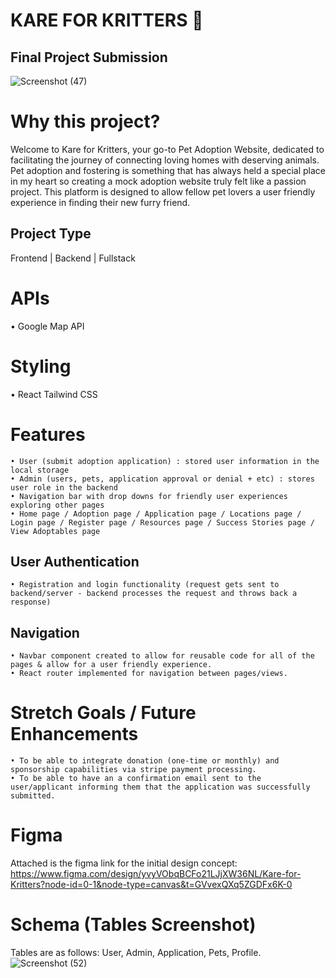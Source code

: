 # KARE FOR KRITTERS 🐾
## Final Project Submission
![Screenshot (47)](https://github.com/user-attachments/assets/925a7121-6e40-4c68-b950-55cde2310bc4)

# Why this project?
 Welcome to Kare for Kritters, your go-to Pet Adoption Website, dedicated to facilitating the journey of connecting loving homes with deserving animals. 
 Pet adoption and fostering is something that has always held a special place in my heart so creating a mock adoption website truly felt like a passion project.
 This platform is designed to allow fellow pet lovers a user friendly experience in finding their new furry friend. 




 


 ## Project Type
 Frontend | Backend | Fullstack

 # APIs
   • Google Map API

 # Styling 
   • React Tailwind CSS


# Features

    • User (submit adoption application) : stored user information in the local storage 
    • Admin (users, pets, application approval or denial + etc) : stores user role in the backend
    • Navigation bar with drop downs for friendly user experiences exploring other pages
    • Home page / Adoption page / Application page / Locations page / Login page / Register page / Resources page / Success Stories page / View Adoptables page 
    
  
  ## User Authentication

    • Registration and login functionality (request gets sent to backend/server - backend processes the request and throws back a response) 

  ## Navigation
    • Navbar component created to allow for reusable code for all of the pages & allow for a user friendly experience.
    • React router implemented for navigation between pages/views. 


 

   
 # Stretch Goals / Future Enhancements
    • To be able to integrate donation (one-time or monthly) and sponsorship capabilities via stripe payment processing.
    • To be able to have an a confirmation email sent to the user/applicant informing them that the application was successfully submitted.
   
  

# Figma 
Attached is the figma link for the initial design concept: https://www.figma.com/design/yvyVObqBCFo21LJjXW36NL/Kare-for-Kritters?node-id=0-1&node-type=canvas&t=GVvexQXq5ZGDFx6K-0

# Schema (Tables Screenshot)
Tables are as follows: User, Admin, Application, Pets, Profile.
![Screenshot (52)](https://github.com/user-attachments/assets/120a893e-c1c7-4446-992d-7d4def5572fc)

 
